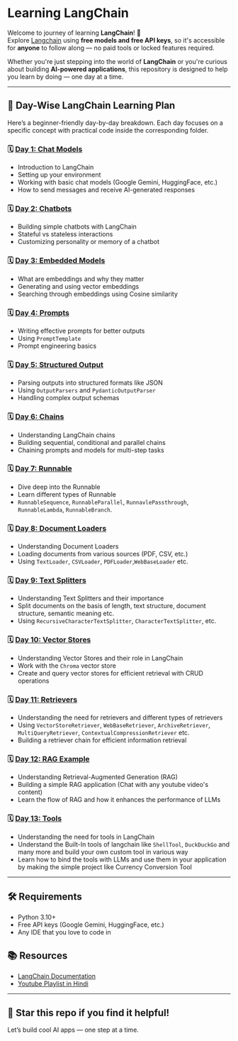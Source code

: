 # Learning LangChain

Welcome to journey of learning **LangChain**! 🚀  
Explore [Langchain](https://langchain.com) using **free models and free API keys**, so it's accessible for **anyone** to follow along — no paid tools or locked features required.

Whether you're just stepping into the world of **LangChain** or you're curious about building **AI-powered applications**, this repository is designed to help you learn by doing — one day at a time.

---

## 📅 Day-Wise LangChain Learning Plan

Here’s a beginner-friendly day-by-day breakdown. Each day focuses on a specific concept with practical code inside the corresponding folder.

### 🗓️ [Day 1: Chat Models](./chat_models/)
- Introduction to LangChain
- Setting up your environment
- Working with basic chat models (Google Gemini, HuggingFace, etc.)
- How to send messages and receive AI-generated responses

### 🗓️ [Day 2: Chatbots](./chatbots/)
- Building simple chatbots with LangChain
- Stateful vs stateless interactions
- Customizing personality or memory of a chatbot

### 🗓️ [Day 3: Embedded Models](./embedded_models/)
- What are embeddings and why they matter
- Generating and using vector embeddings
- Searching through embeddings using Cosine similarity

### 🗓️ [Day 4: Prompts](./prompts/)
- Writing effective prompts for better outputs
- Using `PromptTemplate`
- Prompt engineering basics

### 🗓️ [Day 5: Structured Output](./structured_output/)
- Parsing outputs into structured formats like JSON
- Using `OutputParsers` and `PydanticOutputParser`
- Handling complex output schemas

### 🗓️ [Day 6: Chains](./chains/)
- Understanding LangChain chains
- Building sequential, conditional and parallel chains
- Chaining prompts and models for multi-step tasks

### 🗓️ [Day 7: Runnable](./runnable/)
- Dive deep into the Runnable
- Learn different types of Runnable
- `RunnableSequence`, `RunnableParallel`, `RunnavlePassthrough`, `RunnableLambda`, `RunnableBranch`.

### 🗓️ [Day 8: Document Loaders](./doc_loaders/)
- Understanding Document Loaders
- Loading documents from various sources (PDF, CSV, etc.)
- Using `TextLoader`, `CSVLoader`, `PDFLoader`,`WebBaseLoader` etc.

### 🗓️ [Day 9: Text Splitters](./text_splitter/)
- Understanding Text Splitters and their importance
- Split documents on the basis of length, text structure, document structure, semantic meaning etc.
- Using `RecursiveCharacterTextSplitter`, `CharacterTextSplitter`, etc.

### 🗓️ [Day 10: Vector Stores](./vector_stores/)
- Understanding Vector Stores and their role in LangChain
- Work with the `Chroma` vector store
- Create and query vector stores for efficient retrieval with CRUD operations

### 🗓️ [Day 11: Retrievers](./retrievers/)
- Understanding the need for retrievers and different types of retrievers
- Using `VectorStoreRetriever`, `WebBaseRetriever`, `ArchiveRetriever`, `MultiQueryRetriever`, `ContextualCompressionRetriever` etc.
- Building a retriever chain for efficient information retrieval

### 🗓️ [Day 12: RAG Example](./rag_examples/)
- Understanding Retrieval-Augmented Generation (RAG)
- Building a simple RAG application (Chat with any youtube video's content)
- Learn the flow of RAG and how it enhances the performance of LLMs

### 🗓️ [Day 13: Tools](./tools/)
- Understanding the need for tools in LangChain
- Understand the Built-In tools of langchain like `ShellTool`, `DuckDuckGo` and many more and build your own custom tool in various way
- Learn how to bind the tools with LLMs and use them in your application by making the simple project like Currency Conversion Tool

---

## 🛠️ Requirements
- Python 3.10+
- Free API keys (Google Gemini, HuggingFace, etc.)
- Any IDE that you love to code in


## 📚 Resources
- [LangChain Documentation](https://python.langchain.com/docs/introduction/)
- [Youtube Playlist in Hindi](https://youtube.com/playlist?list=PLKnIA16_RmvaTbihpo4MtzVm4XOQa0ER0&si=U_dpsdLABVtjB4Cc)
---


## 🌟 Star this repo if you find it helpful!  
Let’s build cool AI apps — one step at a time.

